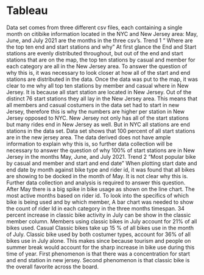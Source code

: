 # Tableau

Data set comes from three different csv files, each containing a single month on citibike information located in the NYC and New Jersey area: May, June, and July 2021 are the months in the three csv’s.
Trend 1 “ Where are the top ten end and start stations and why”
At first glance the End and Start stations are evenly distributed throughout, but out of the end and start stations that are on the map, the top ten stations by casual and member for each category are all in the New Jersey area.
To answer the question of why this is, it was necessary to look closer at how all of the start and end stations are distributed in the data. Once the data was put to the map, it was clear to me why all top ten stations by member and casual where in New Jersey. It is because all start station are located in New Jersey. Out of the distinct 76 start stations they all lay in the New Jersey area. This means that all members and casual costumers in the data set had to start in new Jersey, therefore this is why the numbers are higher per station in New Jersey opposed to NYC. New Jersey not only has all of the start stations but many rides end in New Jersey as well. But in NYC all stations are end stations in the data set.
Data set shows that 100 percent of all start stations are in the new jersey area. The data derived does not have ample information to explain why this is, so further data collection will be necessary to answer the question of why 100% of start stations are in New Jersey in the months May, June, and July 2021.
Trend 2 “Most popular bike by casual and member and start and end date”
When plotting start date and end date by month against bike type and rider id, it was found that all bikes are showing to be docked in the month of May.
It is not clear why this is. Further data collection and analysis is required to answer this question.
After May there is a big spike in bike usage as shown on the line chart. The most active months based on rider id. To look into the specifics of which bike is being used and by which member, A bar chart was needed to show the count of rider Id in each category in the three months timespan.
34 percent increase in classic bike activity in July can be show in the classic member column. Members using classic bikes in July account for 21% of all bikes used. Casual Classic bikes take up 15 % of all bikes use in the month of July. Classic bike used by both costumer types, account for 36% of all bikes use in July alone.
This makes since because tourism and people on summer break would account for the sharp increase in bike use during this time of year.
First phenomenon is that there was a concentration for start and end station in new jersey. Second phenomenon is that classic bike is the overall favorite across the board.
